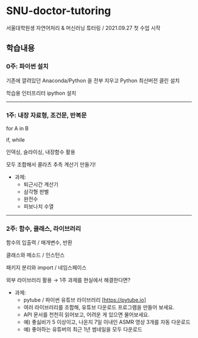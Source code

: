 # SNU-doctor-tutoring
서울대학원생 자연어처리 &amp; 머신러닝 튜터링 / 2021.09.27 첫 수업 시작



## 학습내용

### 0주: 파이썬 설치

기존에 깔려있던 Anaconda/Python 을 전부 지우고 Python 최신버전 클린 설치

학습용 인터프리터 ipython 설치

*****

### 1주: 내장 자료형, 조건문, 반복문

for A in B

if, while

인덱싱, 슬라이싱, 내장함수 활용

모두 조합해서 콜라츠 추측 계산기 만들기!

- 과제:
  - 퇴근시간 계산기
  - 삼각형 판별
  - 완전수
  - 피보나치 수열

*****

### 2주: 함수, 클래스, 라이브러리

함수의 입출력 / 매개변수, 반환

클래스와 메소드 / 인스턴스

패키지 분리와 import / 네임스페이스

외부 라이브러리 활용 → 1주 과제를 현실에서 해결한다면?

- 과제:
  - pytube / 파이썬 유튜브 라이브러리 [https://pytube.io]
  - 여러 라이브러리를 조합해, 유튜브 다운로드 프로그램을 만들어 보세요.
  - API 문서를 천천히 읽어보고, 어려운 게 있으면 물어보세요.
  - 예) 좋싫비가 5 이상이고, 나온지 7일 이내인 ASMR 영상 3개를 자동 다운로드
  - 예) 좋아하는 유튜버의 최근 1년 썸네일을 모두 다운로드

